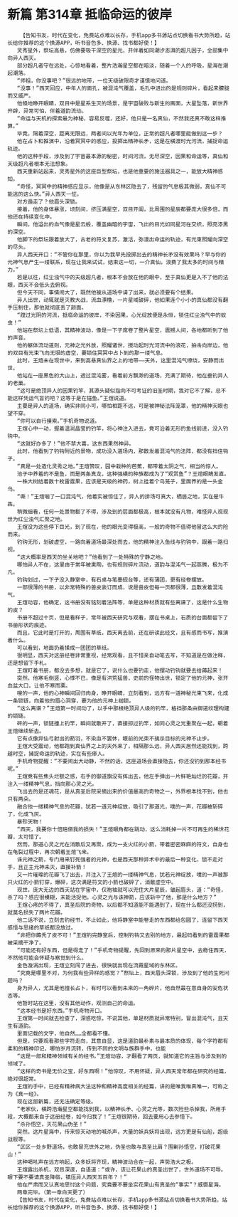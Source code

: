 # 新篇 第314章 抵临命运的彼岸
        【告知书友，时代在变化，免费站点难以长存，手机app多书源站点切换看书大势所趋，站长给你推荐的这个换源APP，听书音色多、换源、找书都好使！】
       灵秀星外，祭坛高悬，仿佛要吸干深空的星光，并伴着如同潮汐澎湃的超凡因子，全部集中向异人西天。
       部分超凡者守在远处，心惊地看着，整片浩瀚星空都在暗淡，随着一个人的呼吸，星海在潮起潮落。
       “师祖，你没事吧？”很远的地带，一位天级破限奇才谨慎地问道。
       “没事！”西天回应，中年人的面孔，被混沌气覆盖，毛孔中进出的是规则碎片，看起来朦胧而又威严。
       他倏地睁开眼睛，双目中是星系生灭的场景，是宇宙破败与新生的画面，大星坠落，新世界开辟，异常可怕，伴着道韵流动。
       “命运与天机的探索最为神秘，容易反噬，还好，他只是一名真仙，不然我还真不敢这样推算。”
       毕竟，隔着深空，距离无限远，两者间以光年为单位，正常的超凡者哪里能做到这一步？
       他在占卜和推演中，沿着冥冥中的感应，投掷出精神长矛，这是在横渡时光河流，捕捉命运轨迹。
       他的这种手段，涉及到了宇宙最本源的秘密，时间河流，无尽深空，因果和命运等，真仙和天级超凡者根本无法想象。
       西天重新站起来，灵秀星外的这座巨型祭坛，也是他重要的施法器具之一，能放大精神感知。
       “奇怪，冥冥中的精神感应显示，他像是从东林区隐去了，残留的气息极其微弱，真仙不可能逃的这么快。”异人西天一怔。
       对方遁走了？他眉头深锁。
       接着，他的身体暴涨，顷刻间，挤压满星空，双目开阖，比周围的星辰都要庞大很多倍，而他还在持续变化中。
       瞬间，他溢出的血气像是星云般，覆盖幽暗的宇宙，飞出的目光如同星河在交织，照亮漆黑的深空。
       他脚下的祭坛跟着放大了，古老的符文复苏，激活，弥漫出命运的轨迹，有光束照耀向深空的尽头。
       异人西天开口：“不管你在那里，你以为我早先投掷出去的精神长矛没有效果吗？早与你的元神气息产生一缕联系，现在让我来试试，结束这一切，一介真仙，浪费了我太多的时间与精力。”
       若是以往，红尘浊气中的天级超凡者，根本不会放在他的眼中，至于真仙更是入不了他的法眼，西天不会低头去俯视。
       但今天不同，事情闹大了，既然他被从道场中请了出来，就必须要有个结果。
       异人出世，动辄就是灭教大战，流血漂橹，一片星域破碎，他如果连个小小的真仙都没有翻手压制住，那他就彻底丢了颜面。
       “蹚过光阴的河流，抵临命运的彼岸，不染因果，心光绽放便是永恒，锁住红尘浊气中的蚁虫！”
       他站在祭坛上低语，其精神波动，像是一下子席卷了整片星空，震撼人间，各地都听到了他的声音。
       他的躯体流动道则，元神之光外放，照耀诸世，搅动起时光河流中的浪花，拍击向岸边，他的双目有光束飞向无垠的虚空，要锁住冥冥中占卜到的那一缕气息。
       此时，王煊未在现世中，来到高悬真仙界之上的地带——天外，这里混沌气缭绕，安静而出世。
       他站在一座黑色的大山上，透过混沌雾，看着前方飘渺的道场，充满了期待，他在垂钓异人的老巢。
       “这可是绝顶异人的因果钓竿，其源头疑似指向不可考证的旧圣时期，我对它不了解，总不能这样凭运气盲钓吧？这等于是在锚鱼。”王煊说道。
       主要是异人的道场，确实非同小可，哪怕相距不远，可是被神秘法阵笼罩，他的精神天眼也望不穿。
       “你可以自行摸索。”手机奇物说道。
       王煊心中一动，握着温润晶莹的钓竿，将心神注入进去，竟可沿着无形的鱼线前进，没入钓钩中。
       “这就好办多了！”他不禁大喜，这东西果然神异。
       此时，他看到了钓钩附近的景物，成功没入道场内，那散发着混沌气的法阵，都没有挡住钩子。
       “真是一处造化灵秀之地。”王煊赞叹，园中栽种的芭蕉，都带着太阴之气，相当的惊人。
       池子中养着的不是鱼，而是两条真龙，这种强横的种族都成为了“观赏鱼”？王煊眼睛发直。
       一株大树结着数十枚雷霆果，应该是天级的神药，树上挂着个鸟笼子，里面养的是一头金乌。
       “嘶！”王煊咽了一口混沌气，他着实被惊住了，异人的排场可真大，栖居之地，实在是牛犇。
       稍微细看，任何一处景物都了不得，涉及到的层面都极高，根本就没有凡物，难怪异人视现世为红尘浊气汇聚之地。
       王煊没为这些停下目光，到了现在，他的眼光变得极高，一般的奇物不值得他冒这么大的险而来。
       钓钩无形，划破虚空，一路向着道场最深处而去，他的精神注入鱼线与钓钩中，跟着一路扫视。
       “这大概率是西天的坐关地吧？”他看到了一处特殊的宁静之地。
       哪怕异人不在，这里由于常年被熏陶，也有规则碎片流动，道韵与混沌气一起蒸腾，极为不凡。
       钓钩划过，一下子没入静室中，有石桌与笔墨砚台等，还有蒲团，更有经卷摆放。
       一部很薄的书册，以非常特殊的兽皮装订而成，说是兽皮但每一页都很薄，且散发着混沌气。
       王煊动容，他确定，这书册没有铭刻着法阵等，单是这种材质就有些离谱了，这是什么生物的皮？
       书册不超过十页，但是看样子，常年被西天研究与观看，摆在书桌上，石质的台面都留下了书册形状的痕迹。
       而且，它此时是打开的，周围有草纸，西天离去前，还在研读此经文，且有感而书写，推演着什么。
       可以看到，地面扔着揉成一团团的草纸。
       很明显，西天对这册经卷非常重视，经常观看，且不惜亲自动笔去写，不知道是在做注释，还是想留下手札。
       王煊盯着书册，都没去多想，就是它了，说什么也要钓走，他摆动钓钩就要去给薅起来！
       突然，他寒毛倒竖，心悸不已，像是有洪荒猛兽，史前的怪物出世，锁定了他的元神，张开血盆大口，让他不寒而栗。
       嗖的一声，他的心神瞬间回归肉身，睁开眼睛，立刻看到，远方有一道神秘光束飞来，化成一条锁链，向着他的眉心洞穿，要为他的元神上枷锁。
       “这么离谱？”王煊第一时间动了，以手中那根绝顶异人级的钓竿，格挡那条由御道纹理构建的锁链。
       砰的一声，锁链撞上钓竿，瞬间就散开了，直接掠过钓竿，如同心灵之光重聚在一起，朝着王煊继续斩去。
       它有点像异仙弓射出的箭羽，不染血不罢休，眼前的光束不擒杀目标的元神不止步。
       王煊大受震动，他都跑到真仙界之上的天外来了，相隔那么远，异人西天居然还能找到，跨越时空，捕捉命运的轨迹，实在有些瘆人。
       手机奇物提醒：“不要闹出大动静，不然的话，这座道场会直接隐去，你还没钓到那本经书呢。”
       王煊竟有些焦头烂额之感，右手的御道旗没有挥出去，他左手弹出一片鲜艳灿烂的花瓣，并注入一缕精神气息，挡向那心灵之光。
       飞出去的是还魂花，是从真圣后院采摘出来的价值最高的奇物之一，外界根本找不到，他也只有两朵。
       融合他一缕精神气息的花瓣，犹若一道元神绽放，吸引了那道光，噗的一声，花瓣被斩碎了，化成飞灰。
       暴殄天物！
       “西天，我要你十倍赔偿我的损失！”王煊眼角都在跳动，这么消耗掉一片不可再生的稀世花瓣，太可惜了。
       然而，那道心灵之光在消散后又再聚，成为一支火红的小箭，带着密密麻麻的符文，自身也在龟裂过程中，再次朝着王煊飞来。
       诛元神之箭，专门用来钉死强者的元神，也是西天那种异术中的最后一种变化，锁不走对手，且正主元神未灭，直接补箭！
       又一片璀璨的花瓣飞了出去，并注入了王煊的一缕精神气息，犹若元神绽放，噗的一声被那只火红的小箭钉穿，爆碎，这次满是符文的小箭也破碎了，消散虚空中。
       现世，庞大无边的西天站在宇宙中，仅袍袖就可以兜住大片星辰，皱起眉头，道：“奇怪，杀了吗？感应很模糊，未能活捉他。心灵之光与诛神箭，应该斩中了他，那是什么地方？”
       王煊心疼的不得了，真圣后院的奇物，以后都不知道能不能遇到了，现在什么都还没捞到，就莫名损失了两片花瓣。
       他二话不说，立刻去钓经书，不止如此，他将静室中能卷走的东西都给包圆了，连留下西天感悟与思绪的草纸都没放过。
       “非把你薅秃了皮不可！”王煊钓完静室后，控制钓钩又去别的地方，最起码看到的雷霆果都被采摘干净了。
       “可能还有好东西，但是得走了！”手机奇物提醒，先回到原来的那片星空中，去稳住西天，不然他可能会怀疑与察觉到什么。
       金色漩涡出现，王煊立刻闯了进去，很快就出现在流霞星域的东林区。
       “究竟是哪里不对，为何我有些异样的感觉？”祭坛上，西天眉头深锁，涉及到了他的生死问题吗？
       身为异人，尤其是他擅长占卜，有时可以看到未来的一角碎片，他自然最在意自身的安危状态等。
       他暂时站在这里，没有其他动作，观测自己的命运。
       “这本经书是好东西。”手机奇物开口。
       王煊第一时间就去检查了，深感吃惊，不说其他，单是材质就异常特别，冒出混沌气，且天生有道韵。
       里面记载的文字，他自然……全都看不懂。
       但是，只要观看那些字符走向，其意自显，这是道韵最朴素与最本质的体现，每个字符都有柔和的精神印记，哪怕岁月流转，传到不同的文明与族群手中，也能
       “这是一部和精神领域有关的经书。”王煊动容，才翻看了两页，就知道它的主旨与涉及到的领域了。
       “这样的奇书是无价之宝，好东西啊！”他惊叹，不用怀疑，异人西天常年都在研究的经篇，绝对很超常。
       王煊的手中，已经有精神病大法这种和精神高度相关的经篇，讲的是唯我唯真唯一，可称之为《真一经》。
       现在这部新篇，还无法确定等级。
       “老家伙，横跨浩瀚星空都能找到我，以精神长矛、心灵之光等，数次险些杀掉我，所用手段，大概都来自于这册经卷，如今归我了！”王煊很期待，回去要用心去参悟下。
       “杀孙悟空，灭花果山伪圣！”
       突然，这片星海中，传来惊天动地的喊杀声，大量的妖兵妖将出现，远方更是有仙船，超级战舰等。
       “区区一处乡野道场，也敢冒充世外之地，伪圣也敢与真圣比肩？围剿孙悟空，打破花果山！”
       这种喝吼声在远方响起，众多妖将齐现，精神波动合在一起，声势浩大之极。
       王煊露出杀机，双目深邃，自语道：“或许，该让花果山的真圣出世了，世外道场不可辱。眼下要不要请真圣降临，镇压异人西天五百年？！”
       他在严肃而又认真地思忖这个问题，究竟要不要坐实花果山有真圣的“事实”？威慑星海。
       两章完毕。（第一章白天更了）
       【告知书友，时代在变化，免费站点难以长存，手机app多书源站点切换看书大势所趋，站长给你推荐的这个换源APP，听书音色多、换源、找书都好使！】